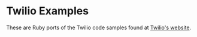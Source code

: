 
# Twilio Examples

These are Ruby ports of the Twilio code samples found
at [Twilio's website](http://www.twilio.com/docs/howto/).


